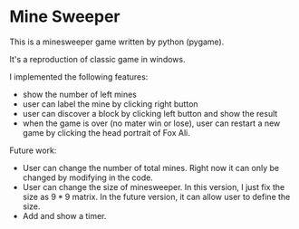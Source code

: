 # Mine Sweeper
This is a minesweeper game written by python (pygame).

It's a reproduction of classic game in windows. 

I implemented the following features:

* show the number of left mines
* user can label the mine by clicking right button
* user can discover a block by clicking left button and show the result
* when the game is over (no mater win or lose), user can restart a new game by clicking the head portrait of Fox Ali.



Future work:

* User can change the number of total mines. Right now it can only be changed by modifying in the code.
* User can change the size of minesweeper. In this version, I just fix the size as $9*9$ matrix. In the future version, it can allow user to define the size.
* Add and show a timer. 